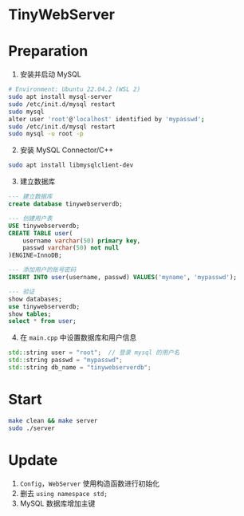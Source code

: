 TinyWebServer
===============

# Preparation
1. 安装并启动 MySQL
```bash
# Environment: Ubuntu 22.04.2 (WSL 2)
sudo apt install mysql-server
sudo /etc/init.d/mysql restart
sudo mysql
alter user 'root'@'localhost' identified by 'mypasswd';
sudo /etc/init.d/mysql restart
sudo mysql -u root -p
```
2. 安装 MySQL Connector/C++
```bash
sudo apt install libmysqlclient-dev
```
3. 建立数据库
```sql
--- 建立数据库
create database tinywebserverdb;

--- 创建用户表
USE tinywebserverdb;
CREATE TABLE user(
    username varchar(50) primary key,
    passwd varchar(50) not null
)ENGINE=InnoDB;

--- 添加用户的账号密码
INSERT INTO user(username, passwd) VALUES('myname', 'mypasswd');
```
```sql
--- 验证
show databases;
use tinywebserverdb;
show tables;
select * from user;
```
4. 在 `main.cpp` 中设置数据库和用户信息
```cpp
std::string user = "root";  // 登录 mysql 的用户名
std::string passwd = "mypasswd";
std::string db_name = "tinywebserverdb";
```

# Start
```bash
make clean && make server
sudo ./server
```

# Update
1. `Config`，`WebServer` 使用构造函数进行初始化
2. 删去 `using namespace std;`
3. MySQL 数据库增加主键